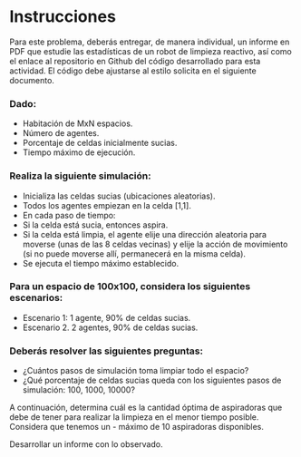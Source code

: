 # Instrucciones 
Para este problema, deberás entregar, de manera individual, un informe en PDF que estudie las estadísticas de un robot de limpieza reactivo, así como el enlace al repositorio en Github del código desarrollado para esta actividad. El código debe ajustarse al estilo solicita en el siguiente documento.

### Dado:

- Habitación de MxN espacios.
- Número de agentes.
- Porcentaje de celdas inicialmente sucias.
- Tiempo máximo de ejecución.

### Realiza la siguiente simulación:
- Inicializa las celdas sucias (ubicaciones aleatorias).
- Todos los agentes empiezan en la celda [1,1].
- En cada paso de tiempo:
- Si la celda está sucia, entonces aspira.
- Si la celda está limpia, el agente elije una dirección aleatoria para moverse (unas de las 8 celdas vecinas) y elije la acción de movimiento (si no puede moverse allí, permanecerá en la misma celda).
- Se ejecuta el tiempo máximo establecido.

### Para un espacio de 100x100, considera los siguientes escenarios:
- Escenario 1: 1 agente, 90% de celdas sucias.
- Escenario 2. 2 agentes, 90% de celdas sucias.

### Deberás resolver las siguientes preguntas:
- ¿Cuántos pasos de simulación toma limpiar todo el espacio?
- ¿Qué porcentaje de celdas sucias queda con los siguientes pasos de simulación: 100, 1000, 10000?

A continuación, determina cuál es la cantidad óptima de aspiradoras que debe de tener para realizar la limpieza en el menor tiempo posible. Considera que tenemos un - máximo de 10 aspiradoras disponibles.

Desarrollar un informe con lo observado.